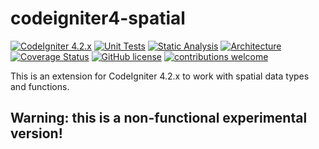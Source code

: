 # codeigniter4-spatial
[![CodeIgniter 4.2.x](https://img.shields.io/badge/CodeIgniter-4.2.x-orange.svg)](https://codeigniter.com/)
[![Unit Tests](https://github.com/atsanna/codeigniter4-spatial/workflows/PHPUnit/badge.svg)](https://github.com/atsanna/codeigniter4-spatial/actions/workflows/phpunit.yml)
[![Static Analysis](https://github.com/atsanna/codeigniter4-spatial/workflows/PHPStan/badge.svg)](https://github.com/atsanna/codeigniter4-spatial/actions/workflows/phpstan.yml)
[![Architecture](https://github.com/atsanna/codeigniter4-spatial/workflows/Deptrac/badge.svg)](https://github.com/atsanna/codeigniter4-spatial/actions/workflows/deptrac.yml)
[![Coverage Status](https://coveralls.io/repos/github/atsanna/codeigniter4-spatial/badge.svg?branch=main)](https://coveralls.io/github/atsanna/codeigniter4-spatial?branch=main)
[![GitHub license](https://img.shields.io/github/license/atsanna/codeigniter4-spatial)](https://github.com/atsanna/codeigniter4-spatial/blob/main/LICENSE)
[![contributions welcome](https://img.shields.io/badge/contributions-welcome-brightgreen.svg?style=flat)](https://github.com/atsanna/codeigniter4-spatial/pulls)

This is an extension for CodeIgniter 4.2.x to work with spatial data types and functions.

## Warning: this is a non-functional experimental version!

